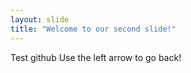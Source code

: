 ```yaml
---
layout: slide
title: "Welcome to our second slide!"
---
```

Test github
Use the left arrow to go back!
